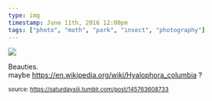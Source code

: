 ```yaml
---
type: img
timestamp: June 11th, 2016 12:00pm
tags: ["photo", "moth", "park", "insect", "photography"]
---
```

<img src="https://saturdayxiii.github.io/media/145763608733.jpg"/>

Beauties.
<br/>
maybe <a href="https://en.wikipedia.org/wiki/Hyalophora_columbia" target="_blank">https://en.wikipedia.org/wiki/Hyalophora_columbia</a> ?
 
  
<small>source: https://saturdayxiii.tumblr.com/post/145763608733</small>